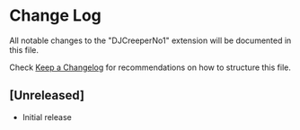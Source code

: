# Change Log

All notable changes to the "DJCreeperNo1" extension will be documented in this file.

Check [Keep a Changelog](http://keepachangelog.com/) for recommendations on how to structure this file.

## [Unreleased]

- Initial release
